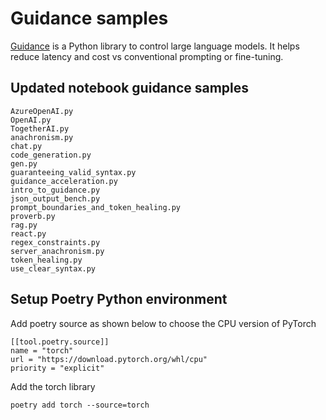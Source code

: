 # Guidance samples

[Guidance][100] is a Python library to control large language models. It helps reduce latency and cost vs conventional prompting or fine-tuning.

[100]: https://github.com/guidance-ai/guidance

## Updated notebook guidance samples

```
AzureOpenAI.py
OpenAI.py
TogetherAI.py
anachronism.py
chat.py
code_generation.py
gen.py
guaranteeing_valid_syntax.py
guidance_acceleration.py
intro_to_guidance.py
json_output_bench.py
prompt_boundaries_and_token_healing.py
proverb.py
rag.py
react.py
regex_constraints.py
server_anachronism.py
token_healing.py
use_clear_syntax.py
```

## Setup Poetry Python environment

Add poetry source as shown below to choose the CPU version of PyTorch

```
[[tool.poetry.source]]
name = "torch"
url = "https://download.pytorch.org/whl/cpu"
priority = "explicit"
```

Add the torch library

```
poetry add torch --source=torch
```
